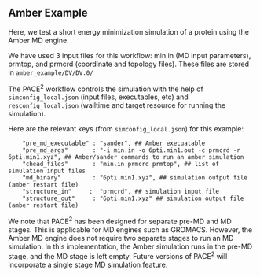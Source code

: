 ## Amber Example

Here, we test a short energy minimization simulation of a protein using the Amber MD engine.

We have used 3 input files for this workflow: min.in (MD input parameters), prmtop, and prmcrd (coordinate and topology files). These files are stored in `amber_example/DV/DV.0/`

The PACE<sup>2</sup> workflow controls the simulation with the help of `simconfig_local.json` (input files, executables, etc) and `resconfig_local.json` (walltime and  target resource for running the simulation).

Here are the relevant keys (from `simconfig_local.json`) for this example:


```
    "pre_md_executable" : "sander", ## Amber execuatable
    "pre_md_args"       : "-i min.in -o 6pti.min1.out -c prmcrd -r 6pti.min1.xyz", ## Amber/sander commands to run an amber simulation
    "chead_files"       : "min.in prmcrd prmtop", ## list of simulation input files
    "md_binary"         : "6pti.min1.xyz", ## simulation output file (amber restart file)
    "structure_in"     :  "prmcrd", ## simulation input file 
    "structure_out"     : "6pti.min1.xyz" ## simulation output file (amber restart file)
```

We note that PACE<sup>2</sup> has been designed for separate pre-MD and MD stages. This is applicable for MD engines such as GROMACS. However, the Amber MD engine does
not require two separate stages to run an MD simulation. In this implementation, the Amber simulation runs in the pre-MD stage, and the MD stage is left empty. Future versions 
of PACE<sup>2</sup> will incorporate a single stage MD simulation feature. 
